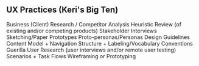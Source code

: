 ## UX Practices (Keri's Big Ten)

Business (Client) Research / Competitor Analysis
Heuristic Review (of existing and/or competing products)
Stakeholder Interviews
Sketching/Paper Prototypes 
Proto-personas/Personas
Design Guidelines
Content Model + Navigation Structure + Labeling/Vocabulary Conventions
Guerilla User Research (user interviews and/or remote user testing)
Scenarios + Task Flows
Wireframing or Prototyping




